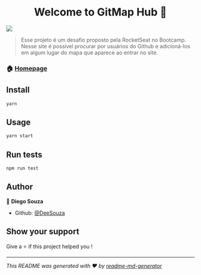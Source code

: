 <h1 align="center">Welcome to GitMap Hub 👋</h1>
<p>
  <img src="https://img.shields.io/badge/version-0.1.0-blue.svg?cacheSeconds=2592000" />
</p>

> Esse projeto é um desafio proposto pela RocketSeat no Bootcamp. Nesse site é possível procurar por usuários do Github e adicioná-los em algum lugar do mapa que aparece ao entrar no site.

### 🏠 [Homepage](gitmaphub.surge.sh)

## Install

```sh
yarn 
```

## Usage

```sh
yarn start
```

## Run tests

```sh
npm run test
```

## Author

👤 **Diego Souza**

* Github: [@DeeSouza](https://github.com/DeeSouza)

## Show your support

Give a ⭐️ if this project helped you !

***
_This README was generated with ❤️ by [readme-md-generator](https://github.com/kefranabg/readme-md-generator)_